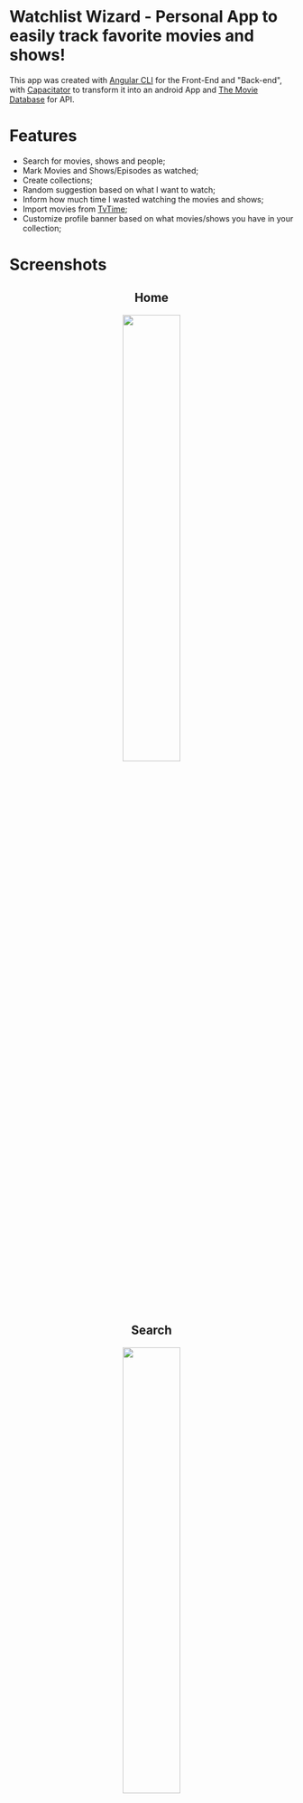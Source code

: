 # Watchlist Wizard - Personal App to easily track favorite movies and shows!

This app was created  with [Angular CLI](https://angular.dev) for the Front-End and "Back-end", with [Capacitator](https://capacitorjs.com) to transform it into an android App and [The Movie Database](https://www.themoviedb.org) for API.


# Features 
- Search for movies, shows and people;
- Mark Movies and Shows/Episodes as watched;
- Create collections;
- Random suggestion based on what I want to watch;
- Inform how much time I wasted watching the movies and shows;
- Import movies from [TvTime](https://www.tvtime.com);
- Customize profile banner based on what movies/shows you have in your collection;


# Screenshots


<div align="center">
    <h2>Home</h2>
    <img src="readme_images/Home.jpg" width="45%" />
</div>

<div align="center">
    <h2>Search</h2>
    <img src="readme_images/Search.jpg" width="45%" />
</div>


<div align="center">
    <h2>Profile</h2>
    <img src="readme_images/Profile.jpg" width="45%" />
</div>


<div align="center">
    <h2>Random Suggestion</h2>
    <img src="readme_images/Suggestion.jpg" width="45%" />
</div>

<div align="center">
    <h2>All Shows And Movies</h2>
    <img src="readme_images/Shows.jpg" width="45%" />
    <img src="readme_images/Movies.jpg" width="45%" />
</div>

<div align="center">
    <h2>Movies/Shows Details</h2>
    <img src="readme_images/Details1.jpg" width="30%" />
    <img src="readme_images/Details2.jpg" width="30%" />
    <img src="readme_images/Details3.jpg" width="30%" />
</p

<div align="center">
    <h2>Person Details</h2>
    <img src="readme_images/Person.jpg" width="45%" />
</div>


# Setup on Your Machine

To set up the project on your machine, follow these steps:

1. Clone the repository:
    ```bash
    git clone https://github.com/JoaoMaio/WatchList-Wizard.git
    ```

2. Navigate to the project directory:
    ```bash
    cd WatchlistWizard
    ```

3. Install the dependencies:
    ```bash
    npm install
    ```

4. Add Android platform:
    ```bash
    npx cap add android
    ```

5. Create a environment.ts file with this:
    ```ts
    export const environment = {
    imgPath: 'https://image.tmdb.org/t/p/w154/',
    backdropPath: 'https://image.tmdb.org/t/p/w1280',
    API_KEY : 'your-api-key',
    BASE_API_URL : 'https://api.themoviedb.org/3/',
    headers: {
        'Content-Type': 'application/json',
        'Authorization': "Bearer your-bearer-token"
        },
    bannerDefault: 'banner.jpg',
    }
    ```

6. Run the application:
    ```bash
    ng serve
    ```

7. Open your browser and go to `http://localhost:4200/` to see the app in action;

8. Some Parts of the App don't work on the browser because, they need the database, which only exists in the Android App.

# Build the App

1. Build the App:
    ```bash
    npm run build  
    ```

2. Sync the Files:
    ```bash
    npx cap sync
    ```

3. Open Android platform:
    ```bash
    npx cap open android
    ```


## License

This project is licensed under the [Creative Commons Attribution-NonCommercial 4.0 International (CC BY-NC 4.0)](https://creativecommons.org/licenses/by-nc/4.0/).  
You may use, share, and adapt this project for non-commercial purposes, but you must provide appropriate attribution.

